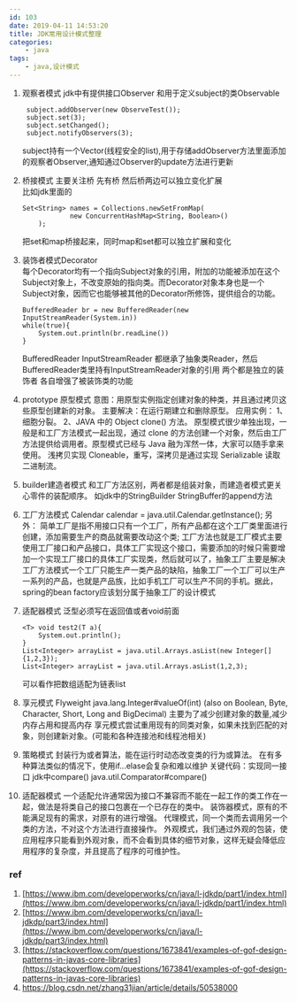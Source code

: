 ```yaml
---
id: 103
date: 2019-04-11 14:53:20
title: JDK常用设计模式整理
categories:
    - java
tags: 
    - java,设计模式
---
```


1. 观察者模式 
    jdk中有提供接口Observer 和用于定义subject的类Observable

      ```
       subject.addObserver(new ObserveTest());
       subject.set(3);
       subject.setChanged();
       subject.notifyObservers(3);
      ```

      subject持有一个Vector(线程安全的list),用于存储addObserver方法里面添加的观察者Observer,通知通过Observer的update方法进行更新 
2. 桥接模式 
    主要关注桥 先有桥  然后桥两边可以独立变化扩展  
    比如jdk里面的

    ```
    Set<String> names = Collections.newSetFromMap(
                new ConcurrentHashMap<String, Boolean>()
        );
    ```

    把set和map桥接起来，同时map和set都可以独立扩展和变化
3. 装饰者模式Decorator  
    每个Decorator均有一个指向Subject对象的引用，附加的功能被添加在这个Subject对象上，不改变原始的指向类。而Decorator对象本身也是一个Subject对象，因而它也能够被其他的Decorator所修饰，提供组合的功能。

    ```
    BufferedReader br = new BufferedReader(new InputStreamReader(System.in))
    while(true){
        System.out.println(br.readLine())
    }
    ```

    BufferedReader InputStreamReader 都继承了抽象类Reader，然后BufferedReader类里持有InputStreamReader对象的引用 两个都是独立的装饰者 各自增强了被装饰类的功能 
4. prototype 原型模式
    意图：用原型实例指定创建对象的种类，并且通过拷贝这些原型创建新的对象。
    主要解决：在运行期建立和删除原型。
    应用实例： 1、细胞分裂。 2、JAVA 中的 Object clone() 方法。
    原型模式很少单独出现，一般是和工厂方法模式一起出现，通过 clone 的方法创建一个对象，然后由工厂方法提供给调用者。原型模式已经与 Java 融为浑然一体，大家可以随手拿来使用。
    浅拷贝实现 Cloneable，重写，深拷贝是通过实现 Serializable 读取二进制流。
5. builder建造者模式
    和工厂方法区别，两者都是组装对象，而建造者模式更关心零件的装配顺序。
    如jdk中的StringBuilder StringBuffer的append方法
6. 工厂方法模式
    Calendar calendar = java.util.Calendar.getInstance();
    另外： 简单工厂是指不用接口只有一个工厂，所有产品都在这个工厂类里面进行创建，添加需要生产的商品就需要改动这个类; 工厂方法也就是工厂模式主要使用工厂接口和产品接口，具体工厂实现这个接口，需要添加的时候只需要增加一个实现工厂接口的具体工厂实现类，然后就可以了，抽象工厂主要是解决工厂方法模式一个工厂只能生产一类产品的缺陷，抽象工厂一个工厂可以生产一系列的产品，也就是产品族，比如手机工厂可以生产不同的手机。据此，spring的bean factory应该划分属于抽象工厂的设计模式
7. 适配器模式
    泛型必须写在返回值或者void前面

    ```
    <T> void test2(T a){
        System.out.println();
    }
    List<Integer> arrayList = java.util.Arrays.asList(new Integer[]{1,2,3});
    List<Integer> arrayList = java.util.Arrays.asList(1,2,3);
    ```
    可以看作把数组适配为链表list
8. 享元模式 Flyweight
    java.lang.Integer#valueOf(int) (also on Boolean, Byte, Character, Short, Long and BigDecimal)
    主要为了减少创建对象的数量,减少内存占用和提高内存
    享元模式尝试重用现有的同类对象，如果未找到匹配的对象，则创建新对象。(可能和各种连接池和线程池相关)
9. 策略模式
    封装行为或者算法，能在运行时动态改变类的行为或算法。
    在有多种算法类似的情况下，使用if...elase会复杂和难以维护
    关键代码：实现同一接口
    jdk中compare() java.util.Comparator#compare()
10. 适配器模式
    一个适配允许通常因为接口不兼容而不能在一起工作的类工作在一起，做法是将类自己的接口包裹在一个已存在的类中。
    装饰器模式，原有的不能满足现有的需求，对原有的进行增强。
    代理模式，同一个类而去调用另一个类的方法，不对这个方法进行直接操作。
    外观模式，我们通过外观的包装，使应用程序只能看到外观对象，而不会看到具体的细节对象，这样无疑会降低应用程序的复杂度，并且提高了程序的可维护性。

### ref
1. [https://www.ibm.com/developerworks/cn/java/l-jdkdp/part1/index.html](https://www.ibm.com/developerworks/cn/java/l-jdkdp/part1/index.html)
2. [https://www.ibm.com/developerworks/cn/java/l-jdkdp/part3/index.html](https://www.ibm.com/developerworks/cn/java/l-jdkdp/part3/index.html)
3. [https://stackoverflow.com/questions/1673841/examples-of-gof-design-patterns-in-javas-core-libraries](https://stackoverflow.com/questions/1673841/examples-of-gof-design-patterns-in-javas-core-libraries)
4. [https://blog.csdn.net/zhang31jian/article/details/50538000 ](https://blog.csdn.net/zhang31jian/article/details/50538000 )